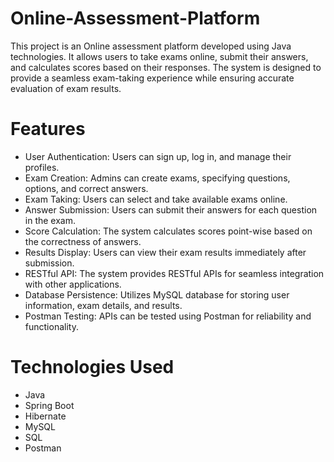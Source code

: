 # Online-Assessment-Platform
This project is an Online assessment platform developed using Java technologies. It allows users to take exams online, submit their answers, and calculates scores based on their responses. The system is designed to provide a seamless exam-taking experience while ensuring accurate evaluation of exam results.

# Features
- User Authentication: Users can sign up, log in, and manage their profiles.
- Exam Creation: Admins can create exams, specifying questions, options, and correct answers.
- Exam Taking: Users can select and take available exams online.
- Answer Submission: Users can submit their answers for each question in the exam.
- Score Calculation: The system calculates scores point-wise based on the correctness of answers.
- Results Display: Users can view their exam results immediately after submission.   
- RESTful API: The system provides RESTful APIs for seamless integration with other applications.
- Database Persistence: Utilizes MySQL database for storing user information, exam details, and results.
- Postman Testing: APIs can be tested using Postman for reliability and functionality.

# Technologies Used
- Java
- Spring Boot
- Hibernate
- MySQL
- SQL
- Postman
